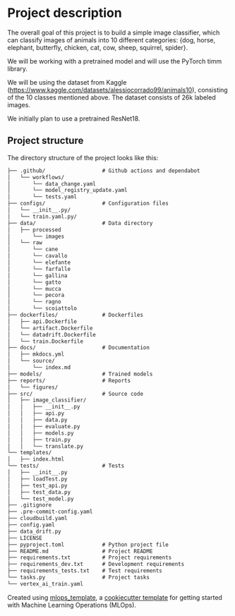 # Project description
The overall goal of this project is to build a simple image classifier, which can classify images of animals into 10 different categories: {dog, horse, elephant, butterfly, chicken, cat, cow, sheep, squirrel, spider}.

We will be working with a pretrained model and will use the PyTorch timm library.

We will be using the dataset from Kaggle (https://www.kaggle.com/datasets/alessiocorrado99/animals10), consisting of the 10 classes mentioned above. The dataset consists of 26k labeled images.

We initially plan to use a pretrained ResNet18.

## Project structure

The directory structure of the project looks like this:
```txt
├── .github/                  # Github actions and dependabot
│   └── workflows/
│       └── data_change.yaml
│       └── model_registry_update.yaml
│       └── tests.yaml
├── configs/                  # Configuration files
│   └── __init__.py/
│   └── train.yaml.py/
├── data/                     # Data directory
│   ├── processed
│       └── images
│   └── raw
│       └── cane
│       └── cavallo
│       └── elefante
│       └── farfalle
│       └── gallina
│       └── gatto
│       └── mucca
│       └── pecora
│       └── ragno
│       └── scoiattolo
├── dockerfiles/              # Dockerfiles
│   ├── api.Dockerfile
│   └── artifact.Dockerfile
│   └── datadrift.Dockerfile
│   └── train.Dockerfile
├── docs/                     # Documentation
│   ├── mkdocs.yml
│   └── source/
│       └── index.md
├── models/                   # Trained models
├── reports/                  # Reports
│   └── figures/
├── src/                      # Source code
│   ├── image_classifier/
│   │   ├── __init__.py
│   │   ├── api.py
│   │   ├── data.py
│   │   ├── evaluate.py
│   │   ├── models.py
│   │   ├── train.py
│   │   └── translate.py
└── templates/
│   ├── index.html
└── tests/                    # Tests
│   ├── __init__.py
│   ├── loadTest.py
│   ├── test_api.py
│   ├── test_data.py
│   └── test_model.py
├── .gitignore
├── .pre-commit-config.yaml
├── cloudbuild.yaml
├── config.yaml
├── data_drift.py
├── LICENSE
├── pyproject.toml            # Python project file
├── README.md                 # Project README
├── requirements.txt          # Project requirements
├── requirements_dev.txt      # Development requirements
├── requirements_tests.txt    # Test requirements
└── tasks.py                  # Project tasks
└── vertex_ai_train.yaml      
```


Created using [mlops_template](https://github.com/SkafteNicki/mlops_template),
a [cookiecutter template](https://github.com/cookiecutter/cookiecutter) for getting
started with Machine Learning Operations (MLOps).
